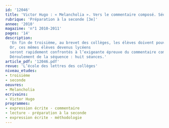 ```yaml
---
id: '12046'
title: 'Victor Hugo : « Melancholia ». Vers le commentaire composé. Séquence '
rubrique: 'Préparation à la seconde [3e]'
annee: '2010'
magazine: 'n°1 2010-2011'
pages: '14'
description: 
  'En fin de troisième, au brevet des collèges, les élèves doivent pouvoir répondre correctement à un ensemble de questions formulées à partir d’un texte d’auteur. Mais nous savons qu’il n’est pas facile d’obtenir des réponses structurées, syntaxiquement correctes, fondées sur l’observation rigoureuse des procédés d’écriture.
  Or, ces mêmes élèves devenus lycéens
  seront rapidement confrontés à l’exigeante épreuve du commentaire composé. Il leur faudra prouver leur capacité à présenter les qualités stylistiques et thématiques d’une page dans le cadre d’un développement construit et argumenté. Si le questionnaire de troisième est une initiation au bilan de lecture, comment poursuivre l’apprentissage d’une minutieuse analyse associant le fond et la forme dans un développement structuré? Comment faciliter la démarche d’appropriation des codes nécessaires à la maîtrise de l’exercice ? Quelles étapes ménager dans ce cheminement ? Autant de questions auxquelles cet article se propose de répondre en s’appuyant sur le poème de Victor Hugo.
  Déroulement de la séquence : huit séances.'
article_pdf: '12046.pdf'
revue: 'L’école des lettres des collèges'
niveau_etudes:
- troisième
- seconde
oeuvres:
- Melancholia
ecrivains:
- Victor Hugo
programmes:
- expression écrite - commentaire
- lecture - préparation à la seconde
- expression écrite - méthodologie
---
```

